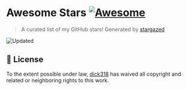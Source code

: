 # Awesome Stars [![Awesome](https://cdn.rawgit.com/sindresorhus/awesome/d7305f38d29fed78fa85652e3a63e154dd8e8829/media/badge.svg)](https://github.com/sindresorhus/awesome)

> A curated list of my GitHub stars! Generated by [stargazed](https://github.com/abhijithvijayan/stargazed)

![Updated](https://img.shields.io/badge/Updated-22--10--2025-blue.svg)


## 📝 License

To the extent possible under law, [dick318](https://github.com/dick318) has waived all copyright and related or neighboring rights to this work.

